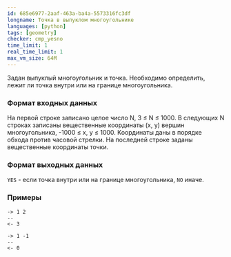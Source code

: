 ```yaml
---
id: 685e6977-2aaf-463a-ba4a-5573316fc3df
longname: Точка в выпуклом многоугольнике
languages: [python]
tags: [geometry]
checker: cmp_yesno
time_limit: 1
real_time_limit: 1
max_vm_size: 64M
---
```



Задан выпуклый многоугольник и точка. Необходимо определить, лежит ли точка внутри или на границе многоугольника.

### Формат входных данных

На первой строке записано целое число N, 3 ≤ N ≤ 1000. В следующих N строках записаны вещественные координаты (x, y)
вершин многоугольника, -1000 ≤ x, y ≤ 1000. Координаты даны в порядке обхода против часовой стрелки.
На последней строке заданы вещественные координаты точки.

### Формат выходных данных

`YES` - если точка внутри или на границе многоугольника, `NO` иначе.

### Примеры

```
-> 1 2
--
<- 3
```

```
-> 1 -1
--
<- 0
```
